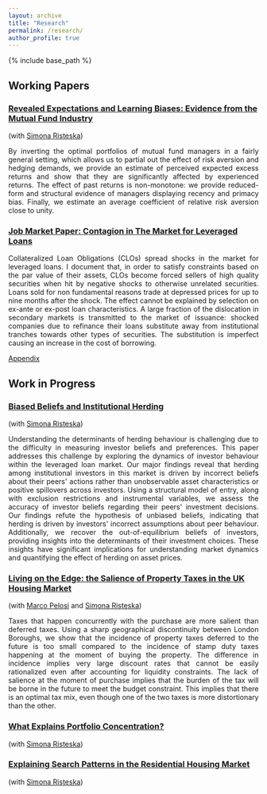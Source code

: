 ```yaml
---
layout: archive
title: "Research"
permalink: /research/
author_profile: true
---
```

{% include base_path %}

## Working Papers
### __[Revealed Expectations and Learning Biases: Evidence from the Mutual Fund Industry](https://papers.ssrn.com/sol3/papers.cfm?abstract_id=3301279)__

(with [Simona Risteska](https://risteskasimona.github.io)) 
<div style="text-align: justify">
By inverting the optimal portfolios of mutual fund managers in a fairly general setting, which allows us to partial out the effect of risk aversion and hedging demands, we provide an estimate of perceived expected excess returns and show that they are significantly affected by experienced returns. The effect of past returns is non-monotone: we provide reduced-form and structural evidence of managers displaying recency and primacy bias. Finally, we estimate an average coefficient of relative risk aversion close to unity.</div>

### [Job Market Paper: Contagion in The Market for Leveraged Loans](https://francesconicolai.github.io/papers/JMP.pdf)
<div style="text-align: justify">
Collateralized Loan Obligations (CLOs) spread shocks in the market for leveraged loans. I document that, in order to satisfy constraints based on the par value of their assets, CLOs become forced sellers of high quality securities when hit by negative shocks to otherwise unrelated securities. Loans sold for non fundamental reasons trade at depressed prices for up to nine months after the shock. The effect cannot be explained by selection on ex-ante or ex-post loan characteristics. A large fraction of the dislocation in secondary markets is transmitted to the market of issuance: shocked companies due to refinance their loans substitute away from institutional tranches towards other types of securities. The substitution is imperfect causing an increase in the cost of borrowing.</div>

[Appendix](https://francesconicolai.github.io/papers/JMP_Appendix.pdf)

## Work in Progress
### [Biased Beliefs and Institutional Herding](https://francesconicolai.github.io/research/)

(with [Simona Risteska](https://risteskasimona.github.io)) 
<div style="text-align: justify">
Understanding the determinants of herding behaviour is challenging due to the difficulty in measuring investor beliefs and preferences. This paper addresses this challenge by exploring the dynamics of investor behaviour within the leveraged loan market. Our major findings reveal that herding among institutional investors in this market is driven by incorrect beliefs about their peers' actions rather than unobservable asset characteristics or positive spillovers across investors. Using a structural model of entry, along with exclusion restrictions and instrumental variables, we assess the accuracy of investor beliefs regarding their peers' investment decisions. Our findings refute the hypothesis of unbiased beliefs, indicating that herding is driven by investors' incorrect assumptions about peer behaviour. Additionally, we recover the out-of-equilibrium beliefs of investors, providing insights into the determinants of their investment choices. These insights have significant implications for understanding market dynamics and quantifying the effect of herding on asset prices.</div>

### [Living on the Edge: the Salience of Property Taxes in the UK Housing Market](https://papers.ssrn.com/sol3/papers.cfm?abstract_id=3381519)

(with [Marco Pelosi](https://marcopelosi.github.io/) and [Simona Risteska](https://risteskasimona.github.io)) 
<div style="text-align: justify">
Taxes that happen concurrently with the purchase are more salient than deferred taxes. Using a sharp geographical discontinuity between London Boroughs, we show that the incidence of property taxes deferred to the future is too small compared to the incidence of stamp duty taxes happening at the moment of buying the property. The difference in incidence implies very large discount rates that cannot be easily rationalized even after accounting for liquidity constraints. The lack of salience at the moment of purchase implies that the burden of the tax will be borne in the future to meet the budget constraint. This implies that there is an optimal tax mix, even though one of the two taxes is more distortionary than the other.</div>

### [What Explains Portfolio Concentration?](https://francesconicolai.github.io/research/)

(with [Simona Risteska](https://risteskasimona.github.io)) 

### [Explaining Search Patterns in the Residential Housing Market](https://francesconicolai.github.io/research/)

(with [Simona Risteska](https://risteskasimona.github.io)) 

